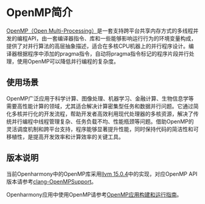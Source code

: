 # OpenMP简介

[OpenMP（Open Multi-Processing）](https://www.openmp.org/)是一套支持跨平台共享内存方式的多线程并发的编程API，由一套编译器指令、库和一些能够影响运行行为的环境变量构成，提供了对并行算法的高层抽象描述，适合在多核CPU机器上的并行程序设计。编译器根据程序中添加的pragma指令，自动将pragma指令标记的程序片段并行处理，使用OpenMP可以降低并行编程的复杂度。

## 使用场景

OpenMP广泛应用于科学计算、图像处理、机器学习、金融计算、生物信息学等需要高性能计算的领域，尤其适合解决计算密集型任务和数据并行问题。它通过简化多核并行化的开发流程，帮助开发者高效利用现代处理器的多核资源，解决了传统并行编程中线程管理复杂、任务负载不均、性能瓶颈等问题。借助OpenMP的灵活调度机制和跨平台支持，程序能够显著提升性能，同时保持代码的简洁性和可移植性，是提高开发效率和计算效率的关键工具。

## 版本说明

当前Openharmony中的OpenMP库采用[llvm 15.0.4](https://github.com/llvm/llvm-project/releases/tag/llvmorg-15.0.4)中的实现，对应OpenMP API版本请参考[clang-OpenMPSupport](https://clang.llvm.org/docs/OpenMPSupport.html)。

Openharmony应用中使用OpenMP请参考[OpenMP应用构建和运行指南](./openmp-guideline.md)。